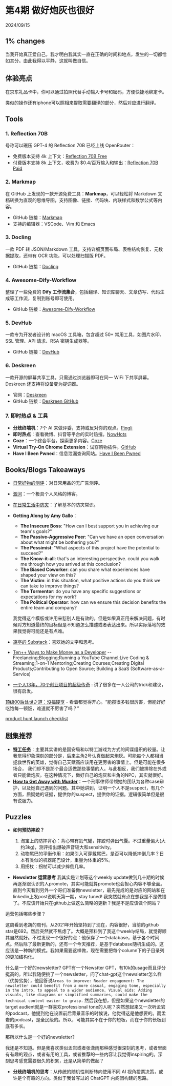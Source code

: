 # 第4期 做好炮灰也很好
2024/09/15

## 1% changes
当我开始真正爱自己，我才明白我其实一直在正确的时间和地点，发生的一切都恰如其分。由此我得以平静，这就叫做自信。

## 体验亮点
在京东礼品卡中，你可以通过拍照代替手动输入卡号和密码，方便快捷地绑定卡。

类似的操作还有iphone可以照相来提取需要翻译的部分，然后对应进行翻译。

## Tools
### 1. Reflection 70B
号称可以碾压 GPT-4 的 Reflection 70B 已经上线 OpenRouter：
- 免费版本支持 4k 上下文：[Reflection 70B Free](https://openrouter.ai/models/mattshumer/reflection-70b:free)
- 付费版本支持 8k 上下文，收费为 $0.4/百万输入和输出：[Reflection 70B Paid](https://openrouter.ai/models/mattshumer/reflection-70b)

### 2. Markmap
在 GitHub 上发现的一款开源免费工具：**Markmap**，可以轻松将 Markdown 文档转换为直观的思维导图，支持图像、链接、代码块、内联样式和数学公式等内容。
- GitHub 链接：[Markmap](https://github.com/markmap/markmap)
- 支持的编辑器：VSCode、Vim 和 Emacs

### 3. Docling
一款 PDF 转 JSON/Markdown 工具，支持详细页面布局、表格结构恢复、元数据提取，还带有 OCR 功能，可以处理扫描版 PDF。
- GitHub 链接：[Docling](https://github.com/DS4SD/docling)

### 4. Awesome-Dify-Workflow
整理了一些免费的 **Dify 工作流集合**，包括翻译、知识库聊天、文章仿写、代码生成等工作流，复制到账号即可使用。
- GitHub 链接：[Awesome-Dify-Workflow](https://github.com/svcvit/Awesome-Dify-Workflow)

### 5. DevHub
一款专为开发者设计的 macOS 工具箱，包含超过 50+ 常用工具，如图片水印、SSL 管理、API 请求、RSA 密钥生成器等。
- GitHub 链接：[DevHub](https://github.com/jaywcjlove/DevHub)

### 6. Deskreen
一款开源的屏幕共享工具，只需通过浏览器即可在同一 WiFi 下共享屏幕。Deskreen 还支持将设备变为提词器。
- 官网：[Deskreen](https://deskreen.com/lang-zh_CN)
- GitHub 链接：[Deskreen GitHub](https://github.com/pavlobu/deskreen)

### 7. 即时热点 & 工具
- **分歧终端机**：7个 AI 来做评委，支持或反对你的观点。[Pingli](https://www.pingli.app/)
- **即时热点**：查看微博、抖音等平台的实时热搜。[NowHots](https://nowhots.com/)
- **Coze**：一个综合平台，探索更多内容。[Coze](https://www.coze.com/)
- **Virtual Try-On Chrome Extension**：试穿购物插件。[GitHub](https://github.com/sindresorhus/virtual-try-on)
- **Have I Been Pwned**：信息泄漏查询网站。[Have I Been Pwned](https://haveibeenpwned.com/?utm_source=gapis.money)

## Books/Blogs Takeaways
- [日常好物的测评](https://360life.shinyusha.co.jp/list/ldk)：对日常用品的无广告测评。
- [涸河](https://hh.ee/)：一个极具个人风格的博客。
- [在日常生活中防灾](https://sspai.com/t/ycd2gqehvqu5)：了解基本的防灾常识。
- **Getting Along by Amy Gallo**：
  - **The Insecure Boss**: "How can I best support you in achieving our team's goals?"
  - **The Passive-Aggressive Peer**: "Can we have an open conversation about what might be bothering you?"
  - **The Pessimist**: "What aspects of this project have the potential to succeed?"
  - **The Know-it-all**: that's an interesting perspective. could you walk me through how you arrived at this conclusion?
  - **The Biased Coworker**: can you share what experiences have shaped your view on this?
  - **The Victim**: in this situation, what positive actions do you think we can take to improve things?
  - **The Tormentor**: do you have any specific suggestions or expectations for my work?
  - **The Political Operator**: how can we ensure this decision benefits the entire team and company?

  我觉得这个模版或许用来怼别人是有效的。但是如果真正用来解决问题，有时候对方知道最终的目标但是不知道怎么描述或者表达出来。所以实际落地的效果我觉得可能还是有点难。

- [凉亭的 Substack](https://chatwithting.substack.com/)：喜欢她的文字和思考。
- [Ten++ Ways to Make Money as a Developer](https://florinpop17.gumroad.com/l/makemoneydev)  -- Freelancing;Blogging;Running a YouTube Channel;Live Coding & Streaming;1-on-1 Mentoring;Creating Courses;Creating Digital Products;Contributing to Open Source; Building a SaaS (Software-as-a-Service)

- [一个人13年，70个创业项目的超级传奇](https://mp.weixin.qq.com/s?__biz=Mzg5NTc0MjgwMw%3D%3D&mid=2247506389&idx=1&sn=918419f7331297ec8fff0189181a414c&chksm=c1735ae3e99646f35f315dde5af51204dc7247a7bbd1ee69ab05444ddd36eb1da1f526a30474&scene=0&xtrack=1#rd) : 讲了很多在一人公司的trick和建议，很有启发。


[顶级00后处世之道：没福硬享](https://mp.weixin.qq.com/s/TSOE2DUSIjtQREYzz_MAnA) - 看着都觉得开心。“能攒很多钱很厉害，但能好好吃饱每一顿饭，难道就不厉害了吗？”

[product hunt launch checklist](https://learningloop.notion.site/Product-Hunt-Launch-Checklist-300bb21183d7486faa019dca1c86fbc1) 

## 剧集推荐
- **[特工任务](https://movie.douban.com/subject/35561680/)**：主要其实讲的是国安局和以特工游戏为方式的间谍组织的较量。让我觉得印象深刻的部分是，后来主角2号认真做起来炮灰。可能每个人都相当拯救世界的英雄，觉得自己天赋高应该用在更厉害的事情上。但是可能在很多场合， 我们却不是那个最合适做那些事情的人。与此相反，我们被排除在外或者只能做炮灰。在这种情况下，做好自己的炮灰和主角的NPC，其实就很好。
- **[How to Get Away with Murder](https://www.netflix.com/title/80024057)**：一个刑事律师带领她的团队为各种case辩护，以及她自己遇到的问题。其中她讲到，证明一个人不是suspect，有几个方面，质疑她的证据，提供你的suspect，提供你的证据。逻辑很简单但是很有说服力。

## Puzzles
- **如何预防摔跤？**
  1. 淘宝上的防摔背心：背心带有氦气罐，摔跤时弹出气囊。不过重量偏大(大约3kg)，测评指出爆破声音较大和sensitivity。
  2. 动物尾巴的平衡作用：如果引入可穿戴尾巴，是否可以降低摔倒几率？日本有类似的机器尾巴设计，重量为体重的5%。
  3. 用拐杖：拐杖可以减少摔倒几率。

- **Newsletter 运营思考**
我其实是计划等这个weekly update做到几十期的时候再逐渐跟认识的人promote，其实可能就算promote也会担心内容不够全面。直到今天看到另外一个哥们准备做newsletter，最先完成的是对应的网站和在linkedin上发post说明天第一期，stay tuned! 我突然就有点在想我是不是做错了。不应该开始只在github上做这么简略的更新？我是不是应该做个网站？

运营包括哪些步骤？

这周看到老胡的周刊，从2021年开始坚持到了现在，内容很好，当前的github star是692。然后突然就不焦虑了。大概是预料到了我这个weekly结局，就觉得顺其自然就好。不过发现一个很好的点：他保存了一个database，基于各个时间点。然后除了最新更新的，还有一个今天推荐，是基于database随机生成的。这应该是一种新的模式。我如果需要这样做，现在需要把每个column下的子目录列的更加结构化。

什么是一个好的newsletter? 
GPT有一个Newstter GPT，有10k的usage而且评分挺高的。所以我随便挑了一个newsletter，问了chat-gpt这个newsletter怎么样（优势劣势），他回答说`Areas to improve:
Reader engagement: The newsletter could benefit from a more casual, engaging tone, especially in the intro, to appeal to a wider audience.
Visual aids: Adding visuals, like diagrams or simplified summaries, could make the technical content easier to grasp.` 然后我在想，但是如果这个newsletter的target audient就是一群喜欢professional tone的人呢？突然想起来又一次听孟岩的podcast，他提到他在设置前后背景音乐的时候说，他觉得这是他想要的。而孟岩的podcast，是全民级的。所以，可能其实不在于你的短板，而在于你的长板到底有多长。

那所以什么是一个好的newsletter?

我还是不知道。但是我喜欢类似孟岩或者张潇雨那种感觉很深刻的思考，或者里面有有趣的观点，或者有用的工具，或者推荐的一些内容让我觉得inspiring的。深刻思考感觉需要很久的积累，还是从简单的做起？

- **分歧终端机的思考**：从传统的随机性判断转向使用不同 AI 视角投票决策，或许是个有趣的方向。类似于我曾写过的 ChatGPT 内阁团构建的思路。

